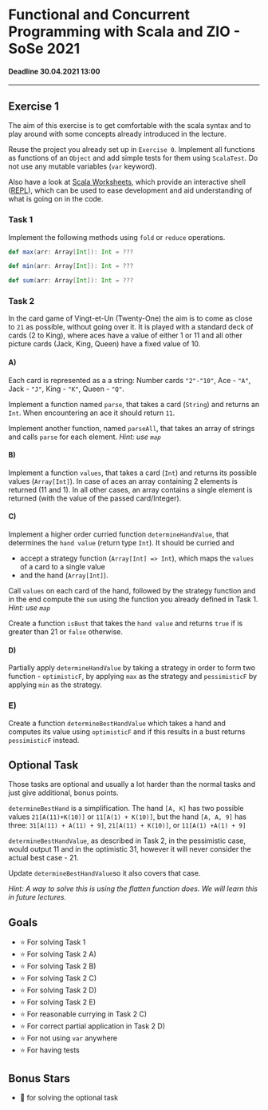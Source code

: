 # Functional and Concurrent Programming with Scala and ZIO - SoSe 2021
#### Deadline 30.04.2021 13:00
---------------------
## Exercise 1

The aim of this exercise is to get comfortable with the scala syntax and to play around with some concepts already introduced in the lecture.

Reuse the project you already set up in `Exercise 0`. Implement all functions as functions of an `Object` and add simple tests for them using `ScalaTest`. Do not use any mutable variables (`var` keyword).

Also have a look at [Scala Worksheets](https://blog.jetbrains.com/scala/2012/12/04/scala-worksheet/), which provide an interactive shell ([REPL](https://en.wikipedia.org/wiki/Read%E2%80%93eval%E2%80%93print_loop)), which can be used to ease development and aid understanding of what is going on in the code.

### Task 1
Implement the following methods using `fold` or `reduce` operations.
```scala
def max(arr: Array[Int]): Int = ???
```
```scala
def min(arr: Array[Int]): Int = ???
```
```scala
def sum(arr: Array[Int]): Int = ???
```

### Task 2
In the card game of Vingt-et-Un (Twenty-One) the aim is to come as close to `21` as possible, without going over it. It is played with a standard deck of cards (2 to King), where aces have a value of either 1 or 11 and all other picture cards (Jack, King, Queen) have a fixed value of 10.

#### A) 
Each card is represented as a a string: Number cards `"2"-"10"`, Ace - `"A"`, Jack - `"J"`, King - `"K"`, Queen - `"Q"`. 

Implement a function named `parse`, that takes a card (`String`) and returns an `Int`. When encountering an ace it should return `11`.

Implement another function, named `parseAll`, that takes an array of strings and calls `parse` for each element. *Hint: use `map`*

#### B)
Implement a function `values`, that takes a card (`Int`) and returns its possible values (`Array[Int]`). In case of aces an array containing 2 elements is returned (11 and 1). In all other cases, an array contains a single element is returned (with the value of the passed card/Integer).

#### C)
Implement a higher order curried function `determineHandValue`, that determines the `hand value` (return type `Int`). 
It should be curried and 
- accept a strategy function (`Array[Int] => Int`), which maps the `values` of a card to a single value 
- and the hand (`Array[Int]`).

Call `values` on each card of the hand, followed by the strategy function and in the end compute the `sum` using the function you already defined in Task 1. *Hint: use `map`*

Create a function `isBust` that takes the `hand value` and returns `true` if is greater than 21 or `false` otherwise.

#### D)
Partially apply `determineHandValue` by taking a strategy in order to form two function - `optimisticF`, by applying `max` as the strategy and `pessimisticF` by applying `min` as the strategy.

### E)
Create a function `determineBestHandValue` which takes a hand and computes its value using `optimisticF` and if this results in a bust returns `pessimisticF` instead.

## Optional Task
Those tasks are optional and usually a lot harder than the normal tasks and just give additional, bonus points.

`determineBestHand` is a simplification. The hand `[A, K]` has two possible values `21[A(11)+K(10)]` or `11[A(1) + K(10)]`,
but the hand `[A, A, 9]` has three: `31[A(11) + A(11) + 9]`, `21[A(11) + K(10)]`, or `11[A(1) +A(1) + 9]`

`determineBestHandValue`, as described in Task 2, in the pessimistic case, would output 11
and in the optimistic 31, however it will never consider the actual best case - 21.

Update `determineBestHandValue`so it also covers that case.

*Hint: A way to solve this is using the flatten function does. We will learn this in future lectures.*

## Goals
- :star: For solving Task 1
- :star: For solving Task 2 A)
- :star: For solving Task 2 B)
- :star: For solving Task 2 C)
- :star: For solving Task 2 D)
- :star: For solving Task 2 E)
- :star: For reasonable currying in Task 2 C)
- :star: For correct partial application in Task 2 D)
- :star: For not using `var` anywhere
- :star: For having tests

## Bonus Stars
- :star2: for solving the optional task
